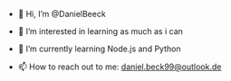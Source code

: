 - 👋 Hi, I’m @DanielBeeck
- 👀 I’m interested in learning as much as i can
- 🌱 I’m currently learning Node.js and Python

- 📫 How to reach out to me: daniel.beck99@outlook.de

<!---
DanielBeeck/DanielBeeck is a ✨ special ✨ repository because its `README.md` (this file) appears on your GitHub profile.
You can click the Preview link to take a look at your changes.
--->
